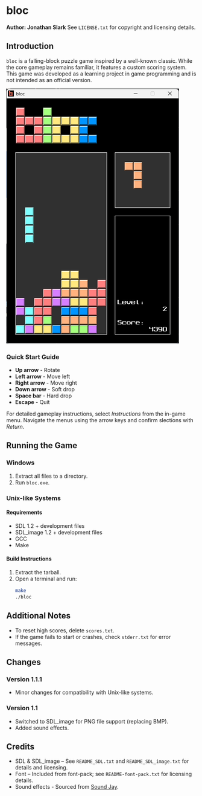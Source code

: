 # bloc

**Author: Jonathan Slark**
See `LICENSE.txt` for copyright and licensing details.

## Introduction

`bloc` is a falling-block puzzle game inspired by a well-known classic. While the core gameplay remains familiar, it features a custom scoring system. This game was developed as a learning project in game programming and is not intended as an official version.

![bloc screenshot](image/screenshot.png)

### Quick Start Guide

- **Up arrow** - Rotate
- **Left arrow** - Move left
- **Right arrow** - Move right
- **Down arrow** - Soft drop
- **Space bar** - Hard drop
- **Escape** - Quit

For detailed gameplay instructions, select *Instructions* from the in-game menu. Navigate the menus using the arrow keys and confirm slections with *Return*.

## Running the Game

### Windows

1. Extract all files to a directory.
2. Run `bloc.exe`.

### Unix-like Systems

#### Requirements

- SDL 1.2 + development files
- SDL_image 1.2 + development files
- GCC
- Make

#### Build Instructions

1. Extract the tarball.
2. Open a terminal and run:
   ```sh
   make
   ./bloc
   ```

## Additional Notes

- To reset high scores, delete `scores.txt`.
- If the game fails to start or crashes, check `stderr.txt` for error messages.

## Changes

### Version 1.1.1
- Minor changes for compatibility with Unix-like systems.

### Version 1.1
- Switched to SDL_image for PNG file support (replacing BMP).
- Added sound effects.

## Credits

- SDL & SDL_image – See `README_SDL.txt` and `README_SDL_image.txt` for details and licensing.
- Font – Included from font-pack; see `README-font-pack.txt` for licensing details.
- Sound effects - Sourced from [Sound Jay](http://www.soundjay.com/tos.html).
